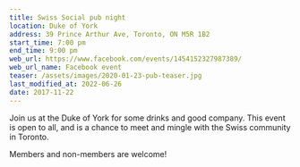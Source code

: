 ```yaml
---
title: Swiss Social pub night
location: Duke of York
address: 39 Prince Arthur Ave, Toronto, ON M5R 1B2
start_time: 7:00 pm
end_time: 9:00 pm
web_url: https://www.facebook.com/events/1454152327987389/
web_url_name: Facebook event
teaser: /assets/images/2020-01-23-pub-teaser.jpg
last_modified_at: 2022-06-26
date: 2017-11-22
---
```


Join us at the Duke of York for some drinks and good company. This event is
open to all, and is a chance to meet and mingle with the Swiss community in
Toronto.

Members and non-members are welcome!
